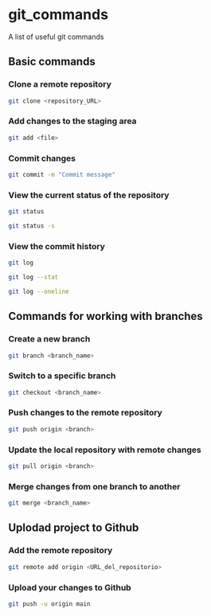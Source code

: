 # git_commands
A list of useful git commands

## Basic commands

### Clone a remote repository
```bash
git clone <repository_URL>
```

### Add changes to the staging area
```bash
git add <file>
```

### Commit changes
```bash
git commit -m "Commit message"
```

### View the current status of the repository
```bash
git status
```
```bash
git status -s
```

### View the commit history
```bash
git log
```
```bash
git log --stat
```
```bash
git log --oneline
```


## Commands for working with branches 

### Create a new branch
```bash
git branch <branch_name>
```

### Switch to a specific branch
```bash
git checkout <branch_name>
```

### Push changes to the remote repository
```bash
git push origin <branch>
```

### Update the local repository with remote changes
```bash
git pull origin <branch>
```

### Merge changes from one branch to another
```bash
git merge <branch_name>
```


## Uplodad project to Github

### Add the remote repository
```bash
git remote add origin <URL_del_repositorio>
```

### Upload your changes to Github
```bash
git push -u origin main
```
